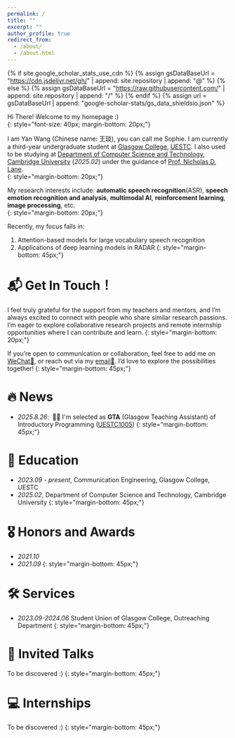 ```yaml
---
permalink: /
title: ""
excerpt: ""
author_profile: true
redirect_from: 
  - /about/
  - /about.html
---
```


{% if site.google_scholar_stats_use_cdn %}
{% assign gsDataBaseUrl = "https://cdn.jsdelivr.net/gh/" | append: site.repository | append: "@" %}
{% else %}
{% assign gsDataBaseUrl = "https://raw.githubusercontent.com/" | append: site.repository | append: "/" %}
{% endif %}
{% assign url = gsDataBaseUrl | append: "google-scholar-stats/gs_data_shieldsio.json" %}

<span class='anchor' id='about-me'></span>


Hi There! Welcome to my homepage :)  
{: style="font-size: 40px; margin-bottom: 20px;"}

I am Yan Wang (Chinese name: 王琰), you can call me Sophie. I am currently a third-year undergraduate student at [Glasgow College](https://www.gla.uestc.edu.cn/english/Home.htm), [UESTC](https://en.uestc.edu.cn/). I also used to be studying at [Department of Computer Science and Technology](https://www.cst.cam.ac.uk/), [Cambridge University](https://www.cam.ac.uk/) (*2025.02*) under the guidance of [Prof. Nicholas D. Lane](https://www.cst.cam.ac.uk/people/ndl32).  
{: style="margin-bottom: 20px;"}

My research interests include: **automatic speech recognition**(ASR), **speech emotion recognition and analysis**, **multimodal AI**, **reinforcement learning**, **image processing**, etc.  
{: style="margin-bottom: 20px;"}

Recently, my focus falls in:
1. Attention-based models for large vocabulary speech recognition
2. Applications of deep learning models in RADAR
{: style="margin-bottom: 45px;"}


# 📬 Get In Touch！
I feel truly grateful for the support from my teachers and mentors, and I’m always excited to connect with people who share similar research passions. I’m eager to explore collaborative research projects and remote internship opportunities where I can contribute and learn.
{: style="margin-bottom: 20px;"}

If you’re open to communication or collaboration, feel free to add me on [WeChat💬](echooooooo000), or reach out via my [email📮](sophieeew777@gmail.com). I’d love to explore the possibilities together!
{: style="margin-bottom: 45px;"}


# 🔥 News
- *2025.8.26*: &nbsp;🎉🎉 I'm selected as **GTA** (Glasgow Teaching Assistant) of Introductory Programming ([UESTC1005](https://www.gla.ac.uk/coursecatalogue/course/?code=UESTC1005))
{: style="margin-bottom: 45px;"}


# 📖 Education
- *2023.09 - present*, Communication Engineering, Glasgow College, UESTC
- *2025.02*, Department of Computer Science and Technology, Cambridge University
{: style="margin-bottom: 45px;"}
  

# 🎖 Honors and Awards
- *2021.10* 
- *2021.09*
{: style="margin-bottom: 45px;"}
   

# 🛠 Services
- *2023.09-2024.06* Student Union of Glasgow College, Outreaching Department
{: style="margin-bottom: 45px;"}


# 💬 Invited Talks
To be discovered :)
{: style="margin-bottom: 45px;"}


# 💻 Internships
To be discovered :)
{: style="margin-bottom: 45px;"}
